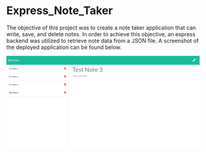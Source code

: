 # Express_Note_Taker

The objective of this project was to create a note taker application that can write, save, and delete notes. In order to achieve this objective, an express backend was utilized to retrieve note data from a JSON file. A screenshot of the deployed application can be found below.

![Screen shot of deployed application](./public/assets/img/one.png)
